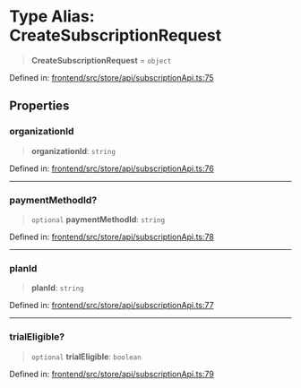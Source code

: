 # Type Alias: CreateSubscriptionRequest

> **CreateSubscriptionRequest** = `object`

Defined in: [frontend/src/store/api/subscriptionApi.ts:75](https://github.com/lsendel/sass/blob/ca8b2b87627589617e0de57047e1f50d53e78078/frontend/src/store/api/subscriptionApi.ts#L75)

## Properties

### organizationId

> **organizationId**: `string`

Defined in: [frontend/src/store/api/subscriptionApi.ts:76](https://github.com/lsendel/sass/blob/ca8b2b87627589617e0de57047e1f50d53e78078/frontend/src/store/api/subscriptionApi.ts#L76)

***

### paymentMethodId?

> `optional` **paymentMethodId**: `string`

Defined in: [frontend/src/store/api/subscriptionApi.ts:78](https://github.com/lsendel/sass/blob/ca8b2b87627589617e0de57047e1f50d53e78078/frontend/src/store/api/subscriptionApi.ts#L78)

***

### planId

> **planId**: `string`

Defined in: [frontend/src/store/api/subscriptionApi.ts:77](https://github.com/lsendel/sass/blob/ca8b2b87627589617e0de57047e1f50d53e78078/frontend/src/store/api/subscriptionApi.ts#L77)

***

### trialEligible?

> `optional` **trialEligible**: `boolean`

Defined in: [frontend/src/store/api/subscriptionApi.ts:79](https://github.com/lsendel/sass/blob/ca8b2b87627589617e0de57047e1f50d53e78078/frontend/src/store/api/subscriptionApi.ts#L79)
